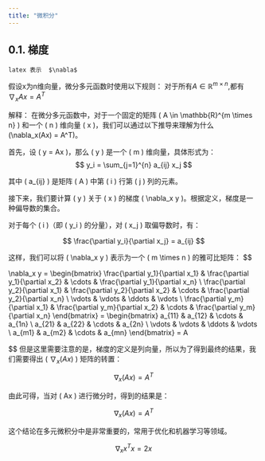 ```yaml
---
title: "微积分"
---
```

## 0.1. 梯度
```
latex 表示  $\nabla$
```
假设x为n维向量，微分多元函数时使用以下规则：
对于所有$A\in\mathbb{R}^{m\times n}$,都有 $\nabla_xAx=A^T$

解释：
在微分多元函数中，对于一个固定的矩阵 \( A \in \mathbb{R}^{m \times n} \) 和一个 \( n \) 维向量 \( x \)，我们可以通过以下推导来理解为什么 \(\nabla_x(Ax) = A^T\)。

首先，设 \( y = Ax \)，那么 \( y \) 是一个 \( m \) 维向量，具体形式为：
$$
y_i = \sum_{j=1}^{n} a_{ij} x_j
$$

其中 \( a_{ij} \) 是矩阵 \( A \) 中第 \( i \) 行第 \( j \) 列的元素。

接下来，我们要计算 \( y \) 关于 \( x \) 的梯度 \( \nabla_x y \)。根据定义，梯度是一种偏导数的集合。

对于每个 \( i \)（即 \( y_i \) 的分量），对 \( x_j \) 取偏导数时，有：

$$
\frac{\partial y_i}{\partial x_j} = a_{ij}
$$

这样，我们可以将 \( \nabla_x y \) 表示为一个 \( m \times n \) 的雅可比矩阵：
$$

\nabla_x y = \begin{bmatrix}
\frac{\partial y_1}{\partial x_1} & \frac{\partial y_1}{\partial x_2} & \cdots & \frac{\partial y_1}{\partial x_n} \\
\frac{\partial y_2}{\partial x_1} & \frac{\partial y_2}{\partial x_2} & \cdots & \frac{\partial y_2}{\partial x_n} \\
\vdots & \vdots & \ddots & \vdots \\
\frac{\partial y_m}{\partial x_1} & \frac{\partial y_m}{\partial x_2} & \cdots & \frac{\partial y_m}{\partial x_n}
\end{bmatrix} = \begin{bmatrix}
a_{11} & a_{12} & \cdots & a_{1n} \\
a_{21} & a_{22} & \cdots & a_{2n} \\
\vdots & \vdots & \ddots & \vdots \\
a_{m1} & a_{m2} & \cdots & a_{mn}
\end{bmatrix} = A

$$
但是这里需要注意的是，梯度的定义是列向量，所以为了得到最终的结果，我们需要得出 \( $\nabla_x(Ax)$ \) 矩阵的转置：

$$
\nabla_x (Ax) = A^T
$$

由此可得，当对 \( Ax \) 进行微分时，得到的结果是：

$$
\nabla_x (Ax) = A^T
$$

这个结论在多元微积分中是非常重要的，常用于优化和机器学习等领域。

$$\nabla_{x}x^Tx=2x$$